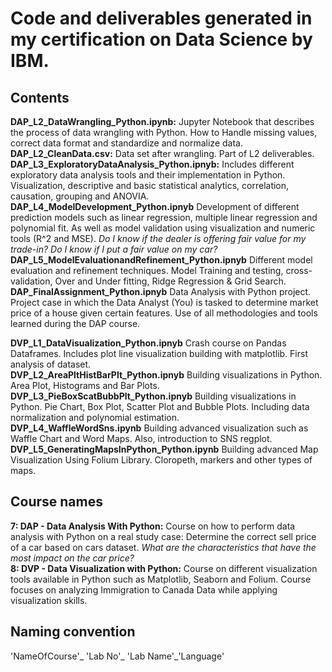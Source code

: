 # Code and deliverables generated in my certification on Data Science by IBM.

## Contents
**DAP_L2_DataWrangling_Python.ipynb:** Jupyter Notebook that describes the process of data wrangling with Python. How to Handle missing values, correct data format and standardize and normalize data.  
**DAP_L2_CleanData.csv:** Data set after wrangling. Part of L2 deliverables.  
**DAP_L3_ExploratoryDataAnalysis_Python.ipnyb:** Includes different exploratory data analysis tools and their implementation in Python. Visualization, descriptive and basic statistical analytics, correlation, causation, grouping and ANOVIA.
**DAP_L4_ModelDevelopment_Python.ipnyb** Development of different prediction models such as linear regression, multiple linear regression and polynomial fit. As well as model validation using visualization and numeric tools (R^2 and MSE). *Do I know if the dealer is offering fair value for my trade-in? Do I know if I put a fair value on my car?*  
**DAP_L5_ModelEvaluationandRefinement_Python.ipnyb** Different model evaluation and refinement techniques. Model Training and testing, cross-validation, Over and Under fitting, Ridge Regression & Grid Search.  
**DAP_FinalAssignment_Python.ipnyb** Data Analysis with Python project. Project case in which the Data Analyst (You) is tasked to determine market price of a house given certain features. Use of all methodologies and tools learned during the DAP course.

**DVP_L1_DataVisualization_Python.ipnyb** Crash course on Pandas Dataframes. Includes plot line visualization building with matplotlib. First analysis of dataset.  
**DVP_L2_AreaPltHistBarPlt_Python.ipnyb** Building visualizations in Python. Area Plot, Histograms and Bar Plots.
**DVP_L3_PieBoxScatBubbPlt_Python.ipnyb** Building visualizations in Python. Pie Chart, Box Plot, Scatter Plot and Bubble Plots. Including data normalization and polynomial estimation.  
**DVP_L4_WaffleWordSns.ipynb** Building advanced visualization such as Waffle Chart and Word Maps. Also, introduction to SNS regplot. 
**DVP_L5_GeneratingMapsInPython_Python.ipynb** Building advanced Map Visualization Using Folium Library. Cloropeth, markers and other types of maps.

## Course names
**7: DAP - Data Analysis With Python:** Course on how to perform data analysis with Python on a real study case: Determine the correct sell price of a car based on cars dataset. *What are the characteristics that have the most impact on the car price?*  
**8: DVP - Data Visualization with Python:** Course on different visualization tools available in Python such as Matplotlib, Seaborn and Folium. Course focuses on analyzing Immigration to Canada Data while applying visualization skills. 


## Naming convention
'NameOfCourse'_ 'Lab No'_ 'Lab Name'_'Language'
